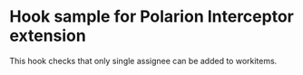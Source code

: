 # Hook sample for Polarion Interceptor extension

This hook checks that only single assignee can be added to workitems.
